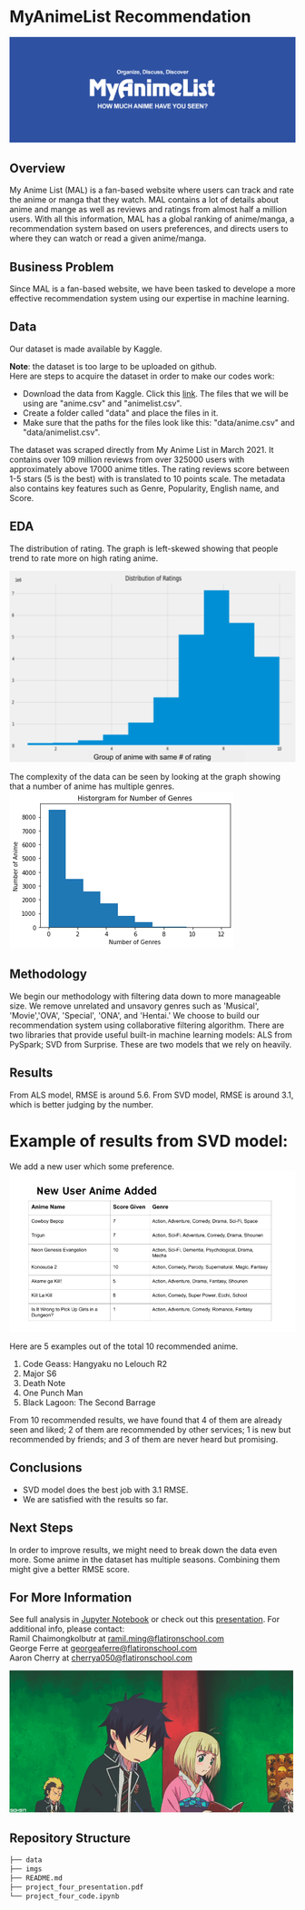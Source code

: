 # MyAnimeList Recommendation
![MALlogo](./imgs/myanimelist.png)

## Overview

My Anime List (MAL) is a fan-based website where users can track and rate the anime or manga that they watch. MAL contains a lot of details about anime and mange as well as reviews and ratings from almost half a million users. With all this information, MAL has a global ranking of anime/manga, a recommendation system based on users preferences, and directs users to where they can watch or read a given anime/manga.

## Business Problem

Since MAL is a fan-based website, we have been tasked to develope a more effective recommendation system using our expertise in machine learning. 

## Data

Our dataset is made available by Kaggle.

**Note**: the dataset is too large to be uploaded on github.  
Here are steps to acquire the dataset in order to make our codes work:
- Download the data from Kaggle. Click this [link](https://www.kaggle.com/hernan4444/anime-recommendation-database-2020). The files that we will be using are "anime.csv" and "animelist.csv".
- Create a folder called "data" and place the files in it.
- Make sure that the paths for the files look like this: "data/anime.csv" and "data/animelist.csv".

The dataset was scraped directly from My Anime List in March 2021. It contains over 109 million reviews from over 325000 users with approximately above 17000 anime titles. The rating reviews score between 1-5 stars (5 is the best) with is translated to 10 points scale. The metadata also contains key features such as Genre, Popularity, English name, and Score.

## EDA

The distribution of rating. The graph is left-skewed showing that people trend to rate more on high rating anime. 

![rating_graph](./imgs/L_skewed.png)

The complexity of the data can be seen by looking at the graph showing that a number of anime has multiple genres. 
![genres praph](./imgs/genres.png)

## Methodology

We begin our methodology with filtering data down to more manageable size. We remove unrelated and unsavory genres such as 'Musical', 'Movie','OVA', 'Special', 'ONA', and 'Hentai.' We choose to build our recommendation system using collaborative filtering algorithm. There are two libraries that provide useful built-in machine learning models: ALS from PySpark; SVD from Surprise. These are two models that we rely on heavily.  


## Results

From ALS model, RMSE is around 5.6.
From SVD model, RMSE is around 3.1, which is better judging by the number.

# Example of results from SVD model:
We add a new user which some preference.
![table1](./imgs/input.png)

Here are 5 examples out of the total 10 recommended anime.
1. Code Geass: Hangyaku no Lelouch R2
2. Major S6
3. Death Note
4. One Punch Man
5. Black Lagoon: The Second Barrage

From 10 recommended results, we have found that 4 of them are already seen and liked; 2 of them are recommended by other services; 1 is new but recommended by friends; and 3 of them are never heard but promising.

## Conclusions

- SVD model does the best job with 3.1 RMSE.
- We are satisfied with the results so far.

## Next Steps

In order to improve results, we might need to break down the data even more. Some anime in the dataset has multiple seasons. Combining them might give a better RMSE score. 
 
## For More Information

See full analysis in [Jupyter Notebook](./project_four_code.ipynb) or check out this [presentation](./project_four_presentation.pdf). 
For additional info, please contact:  
Ramil Chaimongkolbutr at [ramil.ming@flatironschool.com](mailto:ramil.ming@flatironschool.com)  
George Ferre at [georgeaferre@flatironschool.com](mailto:georgeaferre@flatironschool.com)  
Aaron Cherry at [cherrya050@flatironschool.com](mailto:cherrya050@flatironschool.com)

![Ending](./imgs/endinggif.gif)

## Repository Structure

```
├── data
├── imgs
├── README.md
├── project_four_presentation.pdf
└── project_four_code.ipynb
```
